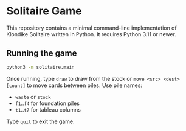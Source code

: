 # Solitaire Game

This repository contains a minimal command-line implementation of Klondike Solitaire written in Python. It requires Python 3.11 or newer.

## Running the game

```bash
python3 -m solitaire.main
```

Once running, type `draw` to draw from the stock or `move <src> <dest> [count]` to move cards between piles.
Use pile names:
- `waste` or `stock`
- `f1`..`f4` for foundation piles
- `t1`..`t7` for tableau columns

Type `quit` to exit the game.
